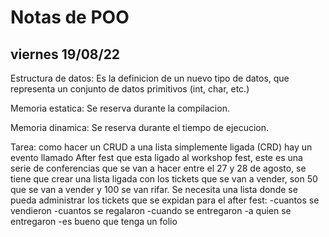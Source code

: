 # Notas de POO
## viernes 19/08/22
Estructura de datos: Es la definicion de un nuevo tipo de datos, que representa un conjunto de datos primitivos (int, char, etc.) 

Memoria estatica: Se reserva durante la compilacion.

Memoria dinamica: Se reserva durante el tiempo de ejecucion.

Tarea: como hacer un CRUD a una lista simplemente ligada (CRD)
hay un evento llamado After fest que esta ligado al workshop fest, este es una serie de conferencias que se van a hacer entre el 27 y 28 de agosto, se tiene que crear una lista ligada con los tickets que se van a vender, son 50 que se van a vender y 100 se van rifar. Se necesita una lista donde se pueda administrar los tickets que se expidan para el after fest:
-cuantos se vendieron
-cuantos se regalaron
-cuando se entregaron
-a quien se entregaron
-es bueno que tenga un folio 